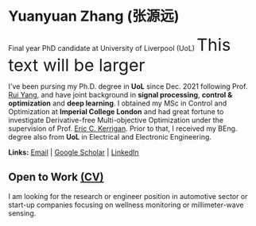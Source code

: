 # Yuanyuan Zhang (张源远)
Final year PhD candidate at University of Liverpool (UoL) 
<span style="font-size: 34px;">This text will be larger</span>

I've been pursing my Ph.D. degree in **UoL** since Dec. 2021 following Prof. [Rui Yang](https://scholar.xjtlu.edu.cn/en/persons/RYang), and have joint background in **signal processing**, **control & optimization** and **deep learning**. I obtained my MSc in Control and Optimization at **Imperial College London** and had great fortune to investigate Derivative-free Multi-objective Optimization under the supervision of Prof. [Eric C. Kerrigan](https://profiles.imperial.ac.uk/e.kerrigan). Prior to that, I received my BEng. degree also from **UoL** in Electrical and Electronic Engineering.

**Links:** [Email](mailto:y_zhang16@163.com) | [Google Scholar](https://scholar.google.com/citations?user=hcCYfu4AAAAJ&hl=en) | [LinkedIn](https://www.linkedin.com/in/yuanyuan-16/)


## Open to Work [(CV)](material/cv.pdf)
I am looking for the research or engineer position in automotive sector or start-up companies focusing on wellness monitoring or millimeter-wave sensing.



<!-- 快速适应能力 -->
